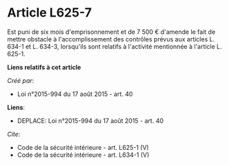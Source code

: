 # Article L625-7

Est puni de six mois d'emprisonnement et de 7 500 € d'amende le fait de mettre obstacle à l'accomplissement des contrôles
prévus aux articles L. 634-1 et L. 634-3, lorsqu'ils sont relatifs à l'activité mentionnée à l'article L. 625-1.

**Liens relatifs à cet article**

_Créé par_:

  - Loi n°2015-994 du 17 août 2015 - art. 40

**Liens**:

  - DEPLACE: Loi n°2015-994 du 17 août 2015 - art. 40

_Cite_:

  - Code de la sécurité intérieure - art. L625-1 (V)
  - Code de la sécurité intérieure - art. L634-1 (V)
